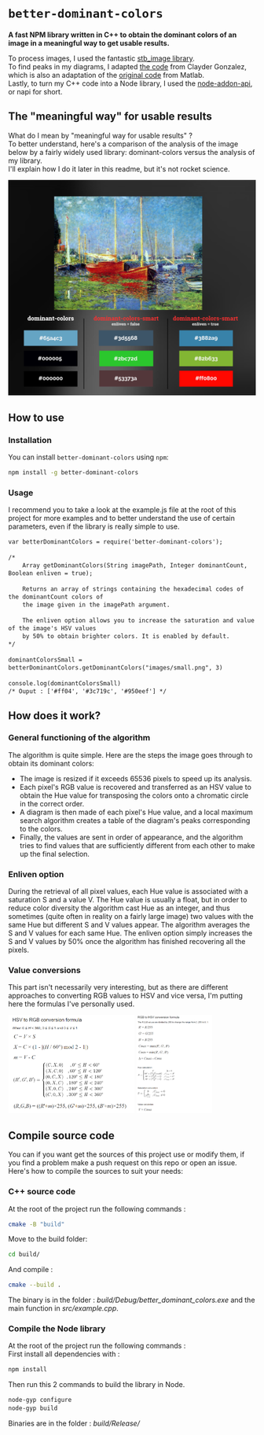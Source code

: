 # `better-dominant-colors`

**A fast NPM library written in C++ to obtain the dominant colors of an image in a meaningful way to get usable results.**

To process images, I used the fantastic [stb_image library](https://github.com/nothings/stb).\
To find peaks in my diagrams, I adapted [the code](https://github.com/claydergc/find-peaks) from Clayder Gonzalez, which is also an adaptation of the [original code](https://fr.mathworks.com/matlabcentral/fileexchange/25500-peakfinder-x0-sel-thresh-extrema-includeendpoints-interpolate) from Matlab.\
Lastly, to turn my C++ code into a Node library, I used the [node-addon-api](https://github.com/nodejs/node-addon-api), or napi for short.

## The "meaningful way" for usable results <a name="meaningful"></a>

What do I mean by "meaningful way for usable results" ?\
To better understand, here's a comparison of the analysis of the image below by a fairly widely used library: dominant-colors versus the analysis of my library.\
I'll explain how I do it later in this readme, but it's not rocket science.

![](readme_assets/compare.png?raw=true "Comparison of results between dominant-colors and this library")

## How to use <a name="use"></a>

### Installation <a name="install"></a>

You can install `better-dominant-colors` using `npm`:

``` bash
npm install -g better-dominant-colors
```

### Usage <a name="usage"></a>

I recommend you to take a look at the example.js file at the root of this project for more examples and to better understand the use of certain parameters, even if the library is really simple to use.

``` JS
var betterDominantColors = require('better-dominant-colors');

/*
    Array getDominantColors(String imagePath, Integer dominantCount, Boolean enliven = true);

    Returns an array of strings containing the hexadecimal codes of the dominantCount colors of
    the image given in the imagePath argument.

    The enliven option allows you to increase the saturation and value of the image's HSV values
    by 50% to obtain brighter colors. It is enabled by default.
*/

dominantColorsSmall = betterDominantColors.getDominantColors("images/small.png", 3)

console.log(dominantColorsSmall)
/* Ouput : ['#ff04', '#3c719c', '#950eef'] */
```

## How does it work? <a name="work"></a>

### General functioning of the algorithm <a name="generalwork"></a>
The algorithm is quite simple. Here are the steps the image goes through to obtain its dominant colors:
- The image is resized if it exceeds 65536 pixels to speed up its analysis.
- Each pixel's RGB value is recovered and transferred as an HSV value to obtain the Hue value for transposing the colors onto a chromatic circle in the correct order.
- A diagram is then made of each pixel's Hue value, and a local maximum search algorithm creates a table of the diagram's peaks corresponding to the colors.
- Finally, the values are sent in order of appearance, and the algorithm tries to find values that are sufficiently different from each other to make up the final selection.

### Enliven option <a name="enliven"></a>

During the retrieval of all pixel values, each Hue value is associated with a saturation S and a value V. The Hue value is usually a float, but in order to reduce color diversity the algorithm cast Hue as an integer, and thus sometimes (quite often in reality on a fairly large image) two values with the same Hue but different S and V values appear. The algorithm averages the S and V values for each same Hue.
The enliven option simply increases the S and V values by 50% once the algorithm has finished recovering all the pixels.

### Value conversions <a name="value"></a>

This part isn't necessarily very interesting, but as there are different approaches to converting RGB values to HSV and vice versa, I'm putting here the formulas I've personally used.

<div>
  <img src="readme_assets/hsvtorgb.png" alt="HSV to RGB" height="200" />
  <img src="readme_assets/rgbtohsv.png" alt="RGB TO HSV" height="200" />
</div>

## Compile source code <a name="source"></a>

You can if you want get the sources of this project use or modify them, if you find a problem make a push request on this repo or open an issue.\
Here's how to compile the sources to suit your needs:

### C++ source code <a name="cpp"></a>

At the root of the project run the following commands :

``` bash
cmake -B "build"
```

Move to the build folder:

``` bash
cd build/
```

And compile :

``` bash
cmake --build .
```

The binary is in the folder : *build/Debug/better_dominant_colors.exe* and the main function in *src/example.cpp*.

### Compile the Node library <a name="node"></a>

At the root of the project run the following commands :\
First install all dependencies with :

``` bash
npm install
```

Then run this 2 commands to build the library in Node.

``` bash
node-gyp configure
node-gyp build
```

Binaries are in the folder : *build/Release/*
